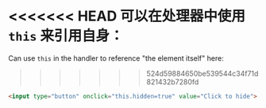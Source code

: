 <<<<<<< HEAD
可以在处理器中使用 `this` 来引用自身：
=======
Can use `this` in the handler to reference "the element itself" here:
>>>>>>> 524d59884650be539544c34f71d821432b7280fd

```html run height=50
<input type="button" onclick="this.hidden=true" value="Click to hide">
```
